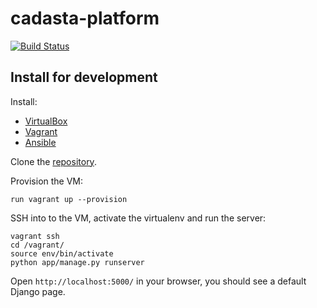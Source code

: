 # cadasta-platform

[![Build Status](https://travis-ci.com/Cadasta/cadasta-platform.svg?token=3Gq6szrnpvs9ousfkQxj)](https://travis-ci.com/Cadasta/cadasta-platform)

## Install for development

Install:

- [VirtualBox](https://www.virtualbox.org/)
- [Vagrant](https://www.vagrantup.com/)
- [Ansible](http://www.ansible.com/)

Clone the [repository](https://github.com/cadasta/cadasta-platform).

Provision the VM:

```
run vagrant up --provision
```

SSH into to the VM, activate the virtualenv and run the server:

```
vagrant ssh
cd /vagrant/
source env/bin/activate
python app/manage.py runserver
```

Open `http://localhost:5000/` in your browser, you should see a default Django page.
